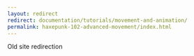 ```yaml
---
layout: redirect
redirect: documentation/tutorials/movement-and-animation/
permalink: haxepunk-102-advanced-movement‎/index.html
---
```

Old site redirection